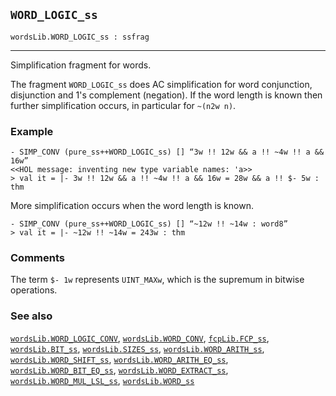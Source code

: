 ## `WORD_LOGIC_ss`

``` hol4
wordsLib.WORD_LOGIC_ss : ssfrag
```

------------------------------------------------------------------------

Simplification fragment for words.

The fragment `WORD_LOGIC_ss` does AC simplification for word
conjunction, disjunction and 1's complement (negation). If the word
length is known then further simplification occurs, in particular for
`~(n2w n)`.

### Example

``` hol4
- SIMP_CONV (pure_ss++WORD_LOGIC_ss) [] “3w !! 12w && a !! ~4w !! a && 16w”
<<HOL message: inventing new type variable names: 'a>>
> val it = |- 3w !! 12w && a !! ~4w !! a && 16w = 28w && a !! $- 5w : thm
```

More simplification occurs when the word length is known.

``` hol4
- SIMP_CONV (pure_ss++WORD_LOGIC_ss) [] “~12w !! ~14w : word8”
> val it = |- ~12w !! ~14w = 243w : thm
```

### Comments

The term `$- 1w` represents `UINT_MAXw`, which is the supremum in
bitwise operations.

### See also

[`wordsLib.WORD_LOGIC_CONV`](#wordsLib.WORD_LOGIC_CONV),
[`wordsLib.WORD_CONV`](#wordsLib.WORD_CONV),
[`fcpLib.FCP_ss`](#fcpLib.FCP_ss),
[`wordsLib.BIT_ss`](#wordsLib.BIT_ss),
[`wordsLib.SIZES_ss`](#wordsLib.SIZES_ss),
[`wordsLib.WORD_ARITH_ss`](#wordsLib.WORD_ARITH_ss),
[`wordsLib.WORD_SHIFT_ss`](#wordsLib.WORD_SHIFT_ss),
[`wordsLib.WORD_ARITH_EQ_ss`](#wordsLib.WORD_ARITH_EQ_ss),
[`wordsLib.WORD_BIT_EQ_ss`](#wordsLib.WORD_BIT_EQ_ss),
[`wordsLib.WORD_EXTRACT_ss`](#wordsLib.WORD_EXTRACT_ss),
[`wordsLib.WORD_MUL_LSL_ss`](#wordsLib.WORD_MUL_LSL_ss),
[`wordsLib.WORD_ss`](#wordsLib.WORD_ss)
